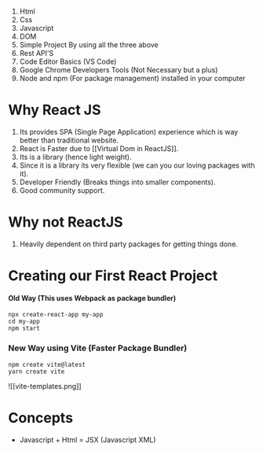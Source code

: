 
1. Html
2. Css
3. Javascript
4. DOM
5. Simple Project By using all the three above
6. Rest API'S
7. Code Editor Basics (VS Code)
8. Google Chrome Developers Tools (Not Necessary but a plus)
9. Node and npm (For package management) installed in your computer

# Why React JS

1. Its provides SPA (Single Page Application) experience which is way better than traditional website.
2. React is Faster due to [[Virtual Dom in ReactJS]].
3. Its is a library (hence light weight).
4. Since it is a library its very flexible (we can you our loving packages with it).
5. Developer Friendly (Breaks things into smaller components).
6. Good community support.


# Why not ReactJS

1. Heavily dependent on third party packages for getting things done. 


# Creating our First React Project


#### Old Way (This uses Webpack as package bundler)

```
npx create-react-app my-app  
cd my-app  
npm start

```
### New Way using Vite (Faster Package Bundler)

```
npm create vite@latest
yarn create vite
```

![[vite-templates.png]]
# Concepts

-  Javascript + Html = JSX (Javascript XML)

